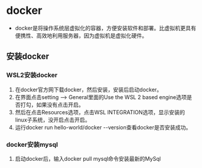 # docker
 * docker是将操作系统层虚拟化的容器，方便安装软件和部署。比虚拟机更具有便携性、高效地利用服务器，因为虚拟机是虚拟化硬件。
## 安装docker
  ### WSL2安装docker
   1. 在docker官方网下载docker，然后安装，安装后启动docker。
   2. 在界面点击setting ——> General里面的Use the WSL 2 based engine选项是否打勾，如果没有点击开启。
   3. 然后在点击Resources选项，点击WSL INTEGRATION选项，显示安装的linux子系统，没开启点击开启。
   4. 运行docker run hello-world/docker --version查看docker是否安装成功。
  ### docker安装mysql
   1. 启动docker后，输入docker pull mysql命令安装最新的MySql